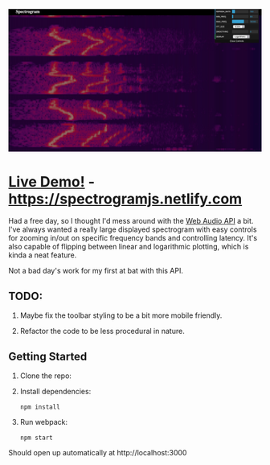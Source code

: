 ![Spectrogram Screen Shot](/screenshot.jpg 'Spectrogram Screen Shot')

# [Live Demo!](https://spectrogramjs.netlify.com) - https://spectrogramjs.netlify.com

Had a free day, so I thought I'd mess around with the [Web Audio API](https://developer.mozilla.org/en-US/docs/Web/API/Web_Audio_API) a bit. I've always wanted a really large displayed spectrogram with easy controls for zooming in/out on specific frequency bands and controlling latency. It's also capable of flipping between linear and logarithmic plotting, which is kinda a neat feature.

Not a bad day's work for my first at bat with this API.

## TODO:

1.  Maybe fix the toolbar styling to be a bit more mobile friendly.

2.  Refactor the code to be less procedural in nature.

## Getting Started

1.  Clone the repo:

2.  Install dependencies:

        npm install

3.  Run webpack:

        npm start

Should open up automatically at http://localhost:3000
